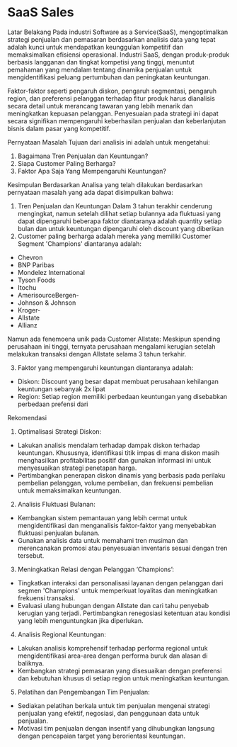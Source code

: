 # SaaS Sales
Latar Belakang
Pada industri Software as a Service(SaaS), mengoptimalkan strategi penjualan dan pemasaran berdasarkan analisis data yang tepat adalah kunci untuk mendapatkan keunggulan kompetitif dan memaksimalkan efisiensi operasional. Industri SaaS, dengan produk-produk berbasis langganan dan tingkat kompetisi yang tinggi, menuntut pemahaman yang mendalam tentang dinamika penjualan untuk mengidentifikasi peluang pertumbuhan dan peningkatan keuntungan.

Faktor-faktor seperti pengaruh diskon, pengaruh segmentasi, pengaruh region, dan preferensi pelanggan terhadap fitur produk harus dianalisis secara detail untuk merancang tawaran yang lebih menarik dan meningkatkan kepuasan pelanggan. Penyesuaian pada strategi ini dapat secara signifikan mempengaruhi keberhasilan penjualan dan keberlanjutan bisnis dalam pasar yang kompetitif.

Pernyataan Masalah
Tujuan dari analisis ini adalah untuk mengetahui:
1. Bagaimana Tren Penjualan dan Keuntungan?
2. Siapa Customer Paling Berharga?
3. Faktor Apa Saja Yang Mempengaruhi Keuntungan?

Kesimpulan
Berdasarkan Analisa yang telah dilakukan berdasarkan pernyataan masalah yang ada dapat disimpulkan bahwa:
1. Tren Penjualan dan Keuntungan Dalam 3 tahun terakhir cenderung mengingkat, namun setelah dilihat setiap bulannya ada fluktuasi yang dapat dipengaruhi beberapa faktor diantaranya adalah quantity setiap bulan dan untuk keuntungan dipengaruhi oleh discount yang diberikan
2. Customer paling berharga adalah mereka yang memiliki Customer Segment 'Champions' diantaranya adalah:
- Chevron
- BNP Paribas
- Mondelez International
- Tyson Foods
- Itochu
- AmerisourceBergen- 
- Johnson & Johnson
- Kroger-
- Allstate
- Allianz 

Namun ada fenemoena unik pada Customer Allstate: Meskipun spending perusahaan ini tinggi, ternyata perusahaan mengalami kerugian setelah melakukan transaksi dengan Allstate selama 3 tahun terkahir.

3. Faktor yang mempengaruhi keuntungan diantaranya adalah:
- Diskon: Discount yang besar dapat membuat perusahaan kehilangan keuntungan sebanyak 2x lipat
- Region: Setiap region memiliki perbedaan keuntungan yang disebabkan perbedaan prefensi dari

Rekomendasi
1. Optimalisasi Strategi Diskon:
- Lakukan analisis mendalam terhadap dampak diskon terhadap keuntungan. Khususnya, identifikasi titik impas di mana diskon masih menghasilkan profitabilitas positif dan gunakan informasi ini untuk menyesuaikan strategi penetapan harga.
- Pertimbangkan penerapan diskon dinamis yang berbasis pada perilaku pembelian pelanggan, volume pembelian, dan frekuensi pembelian untuk memaksimalkan keuntungan.
2. Analisis Fluktuasi Bulanan:
- Kembangkan sistem pemantauan yang lebih cermat untuk mengidentifikasi dan menganalisis faktor-faktor yang menyebabkan fluktuasi penjualan bulanan.
- Gunakan analisis data untuk memahami tren musiman dan merencanakan promosi atau penyesuaian inventaris sesuai dengan tren tersebut.
3. Meningkatkan Relasi dengan Pelanggan ‘Champions’:
- Tingkatkan interaksi dan personalisasi layanan dengan pelanggan dari segmen 'Champions' untuk memperkuat loyalitas dan meningkatkan frekuensi transaksi.
- Evaluasi ulang hubungan dengan Allstate dan cari tahu penyebab kerugian yang terjadi. Pertimbangkan renegosiasi ketentuan atau kondisi yang lebih menguntungkan jika diperlukan.
4. Analisis Regional Keuntungan:
- Lakukan analisis komprehensif terhadap performa regional untuk mengidentifikasi area-area dengan performa buruk dan alasan di baliknya.
- Kembangkan strategi pemasaran yang disesuaikan dengan preferensi dan kebutuhan khusus di setiap region untuk meningkatkan keuntungan.
5. Pelatihan dan Pengembangan Tim Penjualan:
- Sediakan pelatihan berkala untuk tim penjualan mengenai strategi penjualan yang efektif, negosiasi, dan penggunaan data untuk penjualan.
- Motivasi tim penjualan dengan insentif yang dihubungkan langsung dengan pencapaian target yang berorientasi keuntungan.
